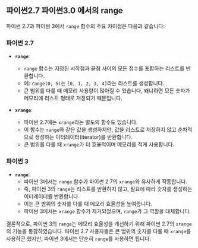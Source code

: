## 파이썬2.7 파이썬3.0 에서의 range

파이썬 2.7과 파이썬 3에서 `range` 함수의 주요 차이점은 다음과 같습니다:

### 파이썬 2.7

- **`range`**:
  - `range` 함수는 지정된 시작점과 끝점 사이의 모든 정수를 포함하는 리스트를 반환합니다.
  - 예: `range(0, 5)`는 `[0, 1, 2, 3, 4]`라는 리스트를 생성합니다.
  - 큰 범위를 다룰 때 메모리 사용량이 많아질 수 있습니다, 왜냐하면 모든 숫자가 메모리에 리스트 형태로 저장되기 때문입니다.

- **`xrange`**:
  - 파이썬 2.7에는 `xrange`라는 별도의 함수도 있습니다.
  - 이 함수는 `range`와 같은 값을 생성하지만, 값을 리스트로 저장하지 않고 순차적으로 생성하는 이터레이터(iterator)를 반환합니다.
  - 큰 범위를 다룰 때 `xrange`가 더 효율적이며 메모리를 적게 사용합니다.

### 파이썬 3

- **`range`**:
  - 파이썬 3에서는 `range` 함수가 파이썬 2.7의 `xrange`와 유사하게 작동합니다.
  - 즉, 파이썬 3의 `range`는 리스트를 반환하지 않고, 필요에 따라 숫자를 생성하는 이터레이터를 반환합니다.
  - 이는 큰 범위의 숫자를 다룰 때 메모리 효율성을 높여줍니다.
  - 파이썬 3에서는 `xrange` 함수가 제거되었으며, `range`가 그 역할을 대체합니다.

결론적으로, 파이썬 3의 `range`는 메모리 효율성을 개선하기 위해 파이썬 2.7의 `xrange`의 기능을 통합하였습니다. 파이썬 2.7 사용자들은 큰 범위의 숫자를 다룰 때 `xrange`를 사용하곤 했지만, 파이썬 3에서는 단순히 `range`를 사용하면 됩니다.
